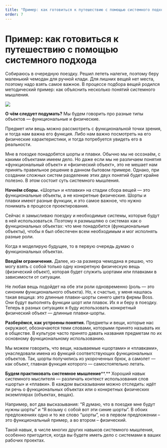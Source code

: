 ```yaml
---
title: "Пример: как готовиться к путешествию с помощью системного подхода"
order: 7
---
```


# Пример: как готовиться к путешествию с помощью системного подхода

Собираюсь в очередную поездку. Решил лететь налегке, поэтому беру маленький чемодан для ручной клади. Для лишних вещей нет места, поэтому надо взять самое важное. В процессе подбора вещей родился методический пример: как объяснить несколько понятий системного мышления.

![](/ru/personal/systems-thinking-introduction/Shorts_comparison.png)

**О чём следует подумать?** Мы будем говорить про разные типы объектов — функциональные и физические.

Предмет или вещь можно рассмотреть с функциональной точки зрения, и тогда нам важна его функция. Либо нам важно посмотреть на его физические характеристики, и тогда потребуется увидеть его в реальности.

Мне в поездке понадобятся шорты и плавки. Обычно мы не осознаём, с какими объектами имеем дело. Но даже если мы не различаем понятия «функциональный объект» и «физический объект», это не мешает нам принять правильное решение в данном бытовом примере. Однако, при создании сложных систем разделение этих двух понятий будет крайне полезно. В этом состоит суть системного мышления.

**Начнём сборы.** «Шорты» и «плавки» на стадии сбора вещей — это функциональные объекты, а не конкретные физические. Шорты и плавки имеют разные функции, и это самое важное, что нужно понимать в процессе проектирования.

Сейчас я замысливаю поездку и необходимые системы, которые будут в ней использоваться. Поэтому я размышляю о системах как о функциональных объектах: что мне понадобится (функциональные объекты), чтобы я был обеспечен всем необходимым и мог исполнять разные роли.

Когда я моделирую будущее, то в первую очередь думаю о функциональных объектах.

**Введём ограничения.** Далее, из-за размера чемодана я решаю, что могу взять с собой только одну конкретную физическую вещь (физический объект), которая будет служить шортами или плавками в зависимости от ситуации.

Не любая вещь подойдет на обе эти роли одновременно (роль — это синоним функционального объекта). Но, к счастью, у меня нашлась такая вещица: это длинные плавки-шорты синего цвета фирмы Boss. Они будут выполнять функции шорт или плавок. Их я и беру в поездку. Теперь в разных ситуациях я буду использовать конкретный физический объект — длинные плавки-шорты.

**Разберёмся, как устроены понятия.** Предметы и вещи, которые нас окружают, обозначаются теми словами, которыми принято называть их в обществе. В культуре часто принято давать названия предметам по их основному функциональному использованию.

Мы можем говорить, что вещи, называемые «шортами» и «плавками», унаследовали имена из функций соответствующих функциональных объектов. Так, шорты получились из укороченных брюк, а самолет — как объект, главная функция которого — самостоятельно летать.

**Будем практиковать системное мышление****.** Хороший навык системного мыслителя — различать контекст использования слов «шорты» и «плавки». В каждом высказывании можно отследить: идёт ли речь о функциональных объектах или о конкретных физических экземплярах (объектах, вещах).

Например, вот два высказывания: “Я думаю, что в поездке мне будут нужны шорты” и “Я возьму с собой вот эти синие шорты”. В обоих предложениях одно и то же слово “шорты”, но в первом предложении – это функциональный пример, а во втором – физический.

Такой навык, в числе многих других навыков системного мышления, особенно пригодится, когда вы будете иметь дело с системами в ваших рабочих проектах.